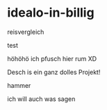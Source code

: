 # idealo-in-billig
reisvergleich

test 


höhöhö ich pfusch hier rum XD

Desch is ein ganz dolles Projekt!

hammer

ich will auch was sagen
